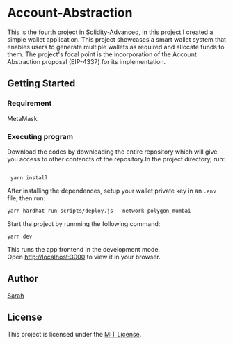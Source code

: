 # Account-Abstraction

This is the fourth project in Solidity-Advanced, in this project I created a simple wallet application. This project showcases a smart wallet system that enables users to generate multiple wallets as required and allocate funds to them. The project's focal point is the incorporation of the Account Abstraction proposal (EIP-4337) for its implementation.

## Getting Started

### Requirement

MetaMask

### Executing program

Download the codes by downloading the entire repository which will give you access to other contencts of the repository.In the project directory,  run:

```shell

 yarn install

```

After installing the dependences, setup your wallet private key in an `.env` file, then run:

```shell
yarn hardhat run scripts/deploy.js --network polygon_mumbai
```

Start the project by runnning the following command:

```shell
yarn dev
```

This runs the app frontend in the development mode.\
Open [http://localhost:3000](http://localhost:3000) to view it in your browser.

## Author

[Sarah](https://github.com/BenFaruna/)

## License

This project is licensed under the [MIT License](LICENSE).
